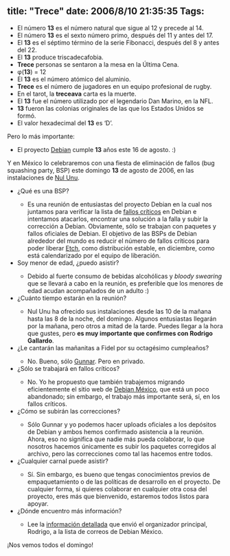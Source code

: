 title: "Trece"
date: 2006/8/10 21:35:35
Tags: 
---
<ul>
<li>El número <strong>13</strong> es el número natural que sigue al 12 y precede al 14.</li>
<li>El número <strong>13</strong> es el sexto número primo, después del 11 y antes del 17.</li>
<li>El <strong>13</strong> es el séptimo término de la serie Fibonacci, después del 8 y antes del 22.</li>
<li>El <strong>13</strong> produce triscadecafobia.</li>
<li>
<strong>Trece</strong> personas se sentaron a la mesa en la Última Cena.</li>
<li>φ(<strong>13</strong>) = 12</li>
<li>El <strong>13</strong> es el número atómico del aluminio.</li>
<li>
<strong>Trece</strong> es el número de jugadores en un equipo profesional de rugby.</li>
<li>En el tarot, la <strong>treceava</strong> carta es la muerte.</li>
<li>El <strong>13</strong> fue el número utilizado por el legendario Dan Marino, en la NFL.</li>
<li>
<strong>13</strong> fueron las colonias originales de las que los Estados Unidos se formó.</li>
<li>El valor hexadecimal del <strong>13</strong> es &#8216;D&#8217;.</li>
</ul>
<p>
Pero lo más importante:
</p>
<ul>
<li>El proyecto <a target="_blank" href="http://www.debian.org/">Debian</a> cumple <strong>13</strong> años este 16 de agosto. :)</li>
</ul>
<p>
Y en México lo celebraremos con una fiesta de eliminación de fallos (bug squashing party, BSP) este domingo <strong>13</strong> de agosto de 2006, en las instalaciones de <a target="_blank" href="http://www.nul-unu.com/">Nul Unu</a>.
</p>
<ul>
<li>¿Qué es una BSP?</li>
<ul>
<li>Es una reunión de entusiastas del proyecto Debian en la cual nos juntamos para verificar la lista de <a target="_blank" href="http://bugs.debian.org/release-critical/">fallos críticos</a> en Debian e intentamos atacarlos, encontrar una solución a la falla y subir la corrección a Debian. Obviamente, sólo se trabajan con paquetes y fallos oficiales de Debian. El objetivo de las BSPs de Debian alrededor del mundo es reducir el número de fallos críticos para poder liberar <a target="_blank" href="http://www.debian.org/releases/testing/">Etch</a>, como distribución estable, en diciembre, como está calendarizado por el equipo de liberación.</li>
</ul>
<li>Soy menor de edad, ¿puedo asistir?</li>
<ul>
<li>Debido al fuerte consumo de bebidas alcohólicas y <em>bloody swearing</em> que se llevará a cabo en la reunión, es preferible que los menores de edad acudan acompañados de un adulto :)</li>
</ul>
<li>¿Cuánto tiempo estarán en la reunión?</li>
<ul>
<li>Nul Unu ha ofrecido sus instalaciones desde las 10 de la mañana hasta las 8 de la noche, del domingo. Algunos entusiastas llegarán por la mañana, pero otros a mitad de la tarde. Puedes llegar a la hora que gustes, pero <strong>es muy importante que confirmes con Rodrigo Gallardo</strong>.</li>
</ul>
<li>¿Le cantarán las mañanitas a Fidel por su octagésimo cumpleaños?</li>
<ul>
<li>No. Bueno, sólo <a target="_blank" href="http://www.gwolf.org/">Gunnar</a>. Pero en privado.</li>
</ul>
<li>¿Sólo se trabajará en fallos críticos?</li>
<ul>
<li>No. Yo he propuesto que también trabajemos migrando eficientemente el sitio web de <a target="_blank" href="http://www.debianmexico.org/">Debian México</a>, que está un poco abandonado; sin embargo, el trabajo más importante será, sí, en los fallos críticos.</li>
</ul>
<li>¿Cómo se subirán las correcciones?</li>
<ul>
<li>Sólo Gunnar y yo podemos hacer uploads oficiales a los depósitos de Debian y ambos hemos confirmado asistencia a la reunión. Ahora, eso no significa que nadie más pueda colaborar, lo que nosotros hacemos únicamente es subir los paquetes corregidos al archivo, pero las correcciones como tal las hacemos entre todos.</li>
</ul>
<li>¿Cualquier carnal puede asistir?</li>
<ul>
<li>Sí. Sin embargo, es bueno que tengas conocimientos previos de empaquetamiento o de las políticas de desarrollo en el proyecto. De cualquier forma, si quieres colaborar en cualquier otra cosa del proyecto, eres más que bienvenido, estaremos todos listos para apoyar.</li>
</ul>
<li>¿Dónde encuentro más información?</li>
<ul>
<li>Lee la <a target="_blank" href="http://www.red-libre.org/pipermail/debianmexico/2006-August/002083.html">información detallada</a> que envió el organizador principal, Rodrigo, a la lista de correos de Debian México.</li>
</ul>
</ul>
<p>
¡Nos vemos todos el domingo! </p>
